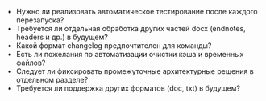 - Нужно ли реализовать автоматическое тестирование после каждого перезапуска?
- Требуется ли отдельная обработка других частей docx (endnotes, headers и др.) в будущем?
- Какой формат changelog предпочтителен для команды?
- Есть ли пожелания по автоматизации очистки кэша и временных файлов?
- Следует ли фиксировать промежуточные архитектурные решения в отдельном разделе?
- Требуется ли поддержка других форматов (doc, txt) в будущем? 